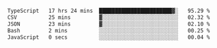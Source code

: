 <!--START_SECTION:waka-->

```txt
TypeScript   17 hrs 24 mins  ███████████████████████▓░   95.29 %
CSV          25 mins         ▓░░░░░░░░░░░░░░░░░░░░░░░░   02.32 %
JSON         23 mins         ▓░░░░░░░░░░░░░░░░░░░░░░░░   02.10 %
Bash         2 mins          ░░░░░░░░░░░░░░░░░░░░░░░░░   00.25 %
JavaScript   0 secs          ░░░░░░░░░░░░░░░░░░░░░░░░░   00.04 %
```

<!--END_SECTION:waka-->